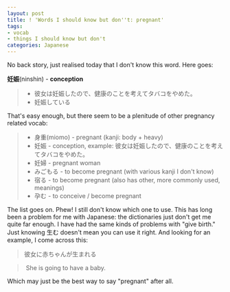 ```yaml
---
layout: post
title: ! 'Words I should know but don''t: pregnant'
tags:
- vocab
- things I should know but don't
categories: Japanese
---
```

No back story, just realised today that I don't know this word. Here goes:

**妊娠**(ninshin) - **conception**

> * 彼女は妊娠したので、健康のことを考えてタバコをやめた。
> * 妊娠している

<!-- more -->
That's easy enough, but there seem to be a plenitude of other pregnancy
related vocab:  

> * 身重(miomo) - pregnant (kanji: body + heavy)  
> * 妊娠 - conception, example: 彼女は妊娠したので、健康のことを考えてタバコをやめた。
> * 妊婦 - pregnant woman
> * みごもる - to become pregnant (with various kanji I don't know)
> * 宿る - to become pregnant (also has other, more commonly used, meanings)
> * 孕む - to conceive / become pregnant

The list goes on. Phew! I still don't know which one to use. This has long
been a problem for me with Japanese: the dictionaries just don't get me quite
far enough. I have had the same kinds of problems with "give birth." Just
knowing 生む doesn't mean you can use it right. And looking for an example, I
come across this:

> 彼女に赤ちゃんが生まれる

>  She is going to have a baby.

Which may just be the best way to say "pregnant" after all.

